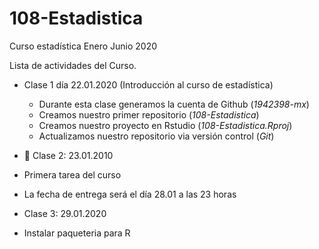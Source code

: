 # 108-Estadistica
Curso estadística Enero Junio 2020

Lista de actividades del Curso.

+ Clase 1 día 22.01.2020 (Introducción al curso de estadística)
  + Durante esta clase generamos la cuenta de Github (*1942398-mx*)
  + Creamos nuestro primer repositorio (*108-Estadistica*)
  + Creamos nuestro proyecto en Rstudio (*108-Estadistica.Rproj*)
  + Actualizamos nuestro repositorio via versión control (*Git*)

 + :paperclip: Clase 2: 23.01.2010
 + Primera tarea del curso
 + La fecha de entrega será el día 28.01 a las 23 horas
 
 + Clase 3: 29.01.2020
  + Instalar paqueteria para R